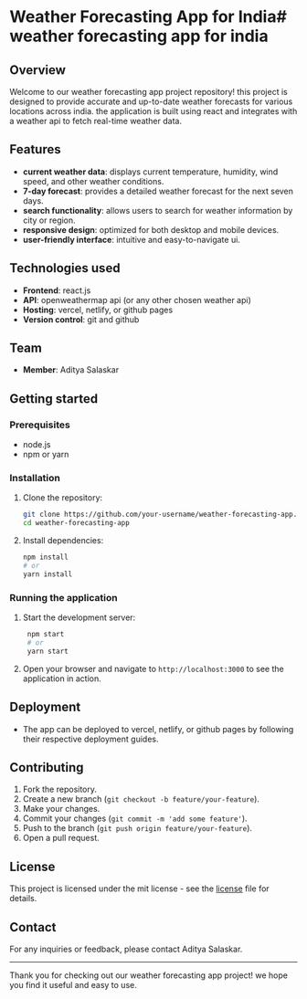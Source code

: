 # Weather Forecasting App for India# weather forecasting app for india

## Overview

Welcome to our weather forecasting app project repository! this project is designed to provide accurate and up-to-date weather forecasts for various locations across india. the application is built using react and integrates with a weather api to fetch real-time weather data.

## Features

- **current weather data**: displays current temperature, humidity, wind speed, and other weather conditions.
- **7-day forecast**: provides a detailed weather forecast for the next seven days.
- **search functionality**: allows users to search for weather information by city or region.
- **responsive design**: optimized for both desktop and mobile devices.
- **user-friendly interface**: intuitive and easy-to-navigate ui.

## Technologies used

- **Frontend**: react.js
- **API**: openweathermap api (or any other chosen weather api)
- **Hosting**: vercel, netlify, or github pages
- **Version control**: git and github

## Team

- **Member**: Aditya Salaskar

## Getting started

### Prerequisites

- node.js
- npm or yarn

### Installation

1. Clone the repository:
    ```sh
    git clone https://github.com/your-username/weather-forecasting-app.git
    cd weather-forecasting-app
    ```

2. Install dependencies:
    ```sh
    npm install
    # or
    yarn install
    ```

### Running the application

1. Start the development server:
   ```sh
    npm start
    # or
    yarn start
    ```

2. Open your browser and navigate to `http://localhost:3000` to see the application in action.

## Deployment

- The app can be deployed to vercel, netlify, or github pages by following their respective deployment guides.

## Contributing

1. Fork the repository.
2. Create a new branch (`git checkout -b feature/your-feature`).
3. Make your changes.
4. Commit your changes (`git commit -m 'add some feature'`).
5. Push to the branch (`git push origin feature/your-feature`).
6. Open a pull request.

## License

This project is licensed under the mit license - see the [license](license) file for details.

## Contact

For any inquiries or feedback, please contact Aditya Salaskar.

---

Thank you for checking out our weather forecasting app project! we hope you find it useful and easy to use.
